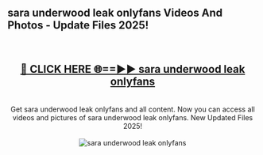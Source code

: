 <h2>sara underwood leak onlyfans Videos And Photos - Update Files 2025!</h2>
<br>
<div align="center">
<h2><a href="https://linkcuts.com/hfmhzwbr" rel="nofollow">🔴 CLICK HERE 🌐==►► sara underwood leak onlyfans</a></h2>
<br>
Get sara underwood leak onlyfans and all content. Now you can access all videos and pictures of sara underwood leak onlyfans. New Updated Files 2025!
<br>
<br>
<a href="https://linkcuts.com/hfmhzwbr" rel="nofollow" data-target="animated-image.originalLink"><img src="https://i.ibb.co.com/WyWwxjT/player-gif2.gif" alt="sara underwood leak onlyfans" style="max-width: 100%; display: inline-block;" data-target="animated-image.originalImage"></a>
</div>
<br>